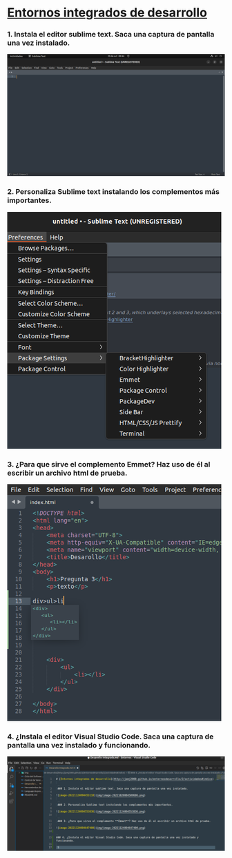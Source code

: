# [Entornos integrados de desarrollo](http://jamj2000.github.io/entornosdesarrollo/2/actividades#indice)

 ### 1. Instala el editor sublime text. Saca una captura de pantalla una vez instalado.

![image-20221124094453118](img/image-20221020084509606.png)

 ### 2. Personaliza Sublime text instalando los complementos más importantes. 

![image-20221124094553836](img/image-20221124094553836.png)

 ### 3. ¿Para que sirve el complemento **Emmet**? Haz uso de él al escribir un archivo html de prueba.

![image-20221124094647400](img/image-20221124094647400.png)

### 4. ¿Instala el editor Visual Studio Code. Saca una captura de pantalla una vez instalado y funcionando.

![image-20221124095413781](img/image-20221124095413781.png) 